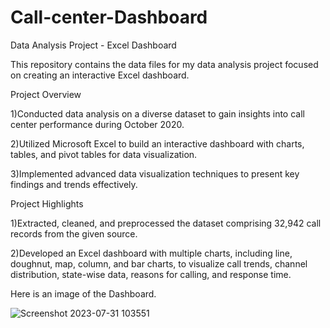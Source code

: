 # Call-center-Dashboard
Data Analysis Project - Excel Dashboard

This repository contains the data files for my data analysis project focused on creating an interactive Excel dashboard.

Project Overview

1)Conducted data analysis on a diverse dataset to gain insights into call center performance during October 2020.

2)Utilized Microsoft Excel to build an interactive dashboard with charts, tables, and pivot tables for data visualization.

3)Implemented advanced data visualization techniques to present key findings and trends effectively.

Project Highlights

1)Extracted, cleaned, and preprocessed the dataset comprising 32,942 call records from the given source.

2)Developed an Excel dashboard with multiple charts, including line, doughnut, map, column, and bar charts, to visualize call trends, channel distribution, state-wise data, reasons for calling, and response time.

Here is an image of the Dashboard.

![Screenshot 2023-07-31 103551](https://github.com/Malay-Thumbar/Call-center-Dashboard/assets/140499156/16ca62c2-a801-48b5-97ea-9530367e1089)
